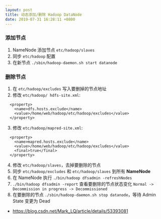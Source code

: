 ```yaml
---
layout: post
title: 动态添加/删除 Hadoop DataNode
date: 2019-07-31 16:28:11 +0800
---
```


### 添加节点

1. NameNode 添加节点 `etc/hadoop/slaves`
1. 同步 `etc/hadoop` 配置
1. 在新节点 `./sbin/hadoop-daemon.sh start datanode`

### 删除节点

1. 在 `etc/hadoop/excludes` 写入要删掉的节点地址
2. 修改 `etc/hadoop/ hdfs-site.xml`:
```
  <property>
    <name>dfs.hosts.exclude</name>
    <value>/home/web/hadoop/etc/hadoop/excludes</value>
  </property>
```
3. 修改 `etc/hadoop/mapred-site.xml`:
```
  <property>
    <name>mapred.hosts.exclude</name>
    <value>/home/web/hadoop/etc/hadoop/excludes</value>
    <final>true</final>
  </property>
```
4. 修改 `etc/hadoop/slaves`，去掉要删除的节点
5. 同步 `etc/hadoop/excludes` 和 `etc/hadoop/slaves` 到所有 **NameNode**
6. 在 NameNode 执行 `./bin/hadoop dfsadmin -refreshNodes`
7. `./bin/hadoop dfsadmin -report` 查看要删除的节点状态变化 `Normal -> Decommission in progress -> Decommissioned`
8. 在要删除的节点 `./sbin/hadoop-daemon.sh stop datanode`，等待 Admin State 变更为 Dead

- https://blog.csdn.net/Mark_LQ/article/details/53393081
